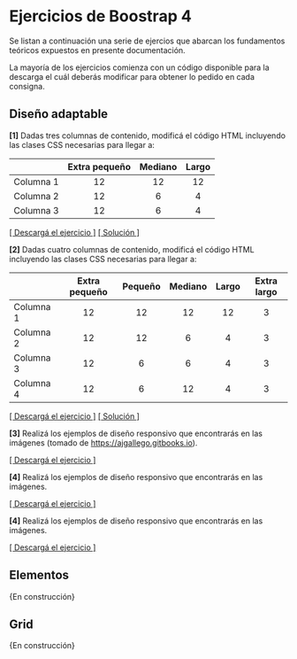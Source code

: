 # Ejercicios de Boostrap 4
Se listan a continuación una serie de ejercios que abarcan los fundamentos teóricos expuestos en presente documentación. 

La mayoría de los ejercicios comienza con un código disponible para la descarga el cuál deberás modificar para obtener lo pedido en cada consigna. 


## Diseño adaptable

**[1]** Dadas tres columnas de contenido, modificá el código HTML incluyendo las clases CSS necesarias para llegar a: 

|           | Extra pequeño | Mediano | Largo |
| --------- | :-----------: | :-----: | :---: |
| Columna 1 |      12       |   12    |  12   |
| Columna 2 |      12       |    6    |   4   |
| Columna 3 |      12       |    6    |   4   |

[[ Descargá el ejercicio ]](descargas/bootstrap_web_adaptable_ej_1.zip) [[ Solución ]](descargas/bootstrap_web_adaptable_sc_1.zip)

**[2]** Dadas cuatro columnas de contenido, modificá el código HTML incluyendo las clases CSS necesarias para llegar a: 

|           | Extra pequeño | Pequeño | Mediano | Largo | Extra largo |
| --------- | :-----------: | :-----: | :-----: | :---: | :---------: |
| Columna 1 |      12       |   12    |   12    |  12   |      3      |
| Columna 2 |      12       |   12    |    6    |   4   |      3      |
| Columna 3 |      12       |    6    |    6    |   4   |      3      |
| Columna 4 |      12       |    6    |   12    |   4   |      3      | 

[[ Descargá el ejercicio ]](descargas/bootstrap_web_adaptable_ej_2.zip) [[ Solución ]](descargas/bootstrap_web_adaptable_sc_2.zip)



**[3]** Realizá los ejemplos de diseño responsivo que encontrarás en las imágenes (tomado de https://ajgallego.gitbooks.io). 

[[ Descargá el ejercicio ]](descargas/bootstrap_web_adaptable_ej_3.zip)

**[4]** Realizá los ejemplos de diseño responsivo que encontrarás en las imágenes.

[[ Descargá el ejercicio ]](descargas/bootstrap_web_adaptable_ej_4.jpg)


**[4]** Realizá los ejemplos de diseño responsivo que encontrarás en las imágenes. 

[[ Descargá el ejercicio ]](descargas/bootstrap_web_adaptable_ej_4.png)


## Elementos

{En construcción}


## Grid

{En construcción}